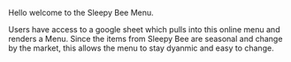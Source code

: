 Hello welcome to the Sleepy Bee Menu.

Users have access to a google sheet which pulls into this online menu and renders a Menu.  Since the items from Sleepy Bee are seasonal and change by the market, this allows the menu to stay dyanmic and easy to change.
